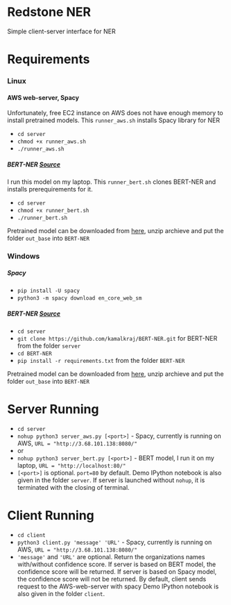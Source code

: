 # Redstone NER
Simple client-server interface for NER
# Requirements
### Linux 
#### AWS web-server, Spacy
Unfortunately, free EC2 instance on AWS does not have enough memory to install pretrained models.
This `runner_aws.sh` installs Spacy library for NER
- `cd server`
- `chmod +x runner_aws.sh`
- `./runner_aws.sh`

##### BERT-NER [Source](https://github.com/kamalkraj/BERT-NER)
I run this model on my laptop. 
This `runner_bert.sh` clones BERT-NER and installs prerequirements for it. 
- `cd server`
- `chmod +x runner_bert.sh`
- `./runner_bert.sh`

 Pretrained model can be downloaded from [here](https://1drv.ms/u/s!Auc3VRul9wo5hghurzE47bTRyUeR?e=08seO3), unzip archieve and put the folder `out_base` into `BERT-NER`
 
### Windows

##### Spacy
- `pip install -U spacy`
- `python3 -m spacy download en_core_web_sm`

##### BERT-NER [Source](https://github.com/kamalkraj/BERT-NER)
- `cd server`
- `git clone https://github.com/kamalkraj/BERT-NER.git` for BERT-NER from the folder `server`
- `cd BERT-NER`
- `pip install -r requirements.txt` from the folder `BERT-NER`
  
 Pretrained model can be downloaded from [here](https://1drv.ms/u/s!Auc3VRul9wo5hghurzE47bTRyUeR?e=08seO3), unzip archieve and put the folder `out_base` into `BERT-NER`
 
# Server Running
- `cd server`
- `nohup python3 server_aws.py [<port>]` - Spacy, currently is running on AWS, `URL = "http://3.68.101.138:8080/"`
- or
- `nohup python3 server_bert.py [<port>]` - BERT model, I run it on my laptop, `URL = "http://localhost:80/"`
- `[<port>]` is optional. `port=80` by default.
Demo IPython notebook is also given in the folder `server`. If server is launched without `nohup`, it is terminated with the closing of terminal.

# Client Running

- `cd client`
- `python3 client.py 'message' 'URL'` - Spacy, currently is running on AWS, `URL = "http://3.68.101.138:8080/"`
- `'message'` and `'URL'` are optional. 
Return the organizations names with/without confidence score. If server is based on BERT model, the confidence score will be returned. If server is based on Spacy model, the confidence score will not be returned. By default, client sends request to the AWS-web-server with spacy
Demo IPython notebook is also given in the folder `client`.

